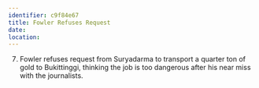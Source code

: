 ```yaml
---
identifier: c9f84e67
title: Fowler Refuses Request
date:  
location: 
---
```


7.  Fowler refuses request from Suryadarma to transport a quarter ton of
    gold to Bukittinggi, thinking the job is too dangerous after his
    near miss with the journalists.
